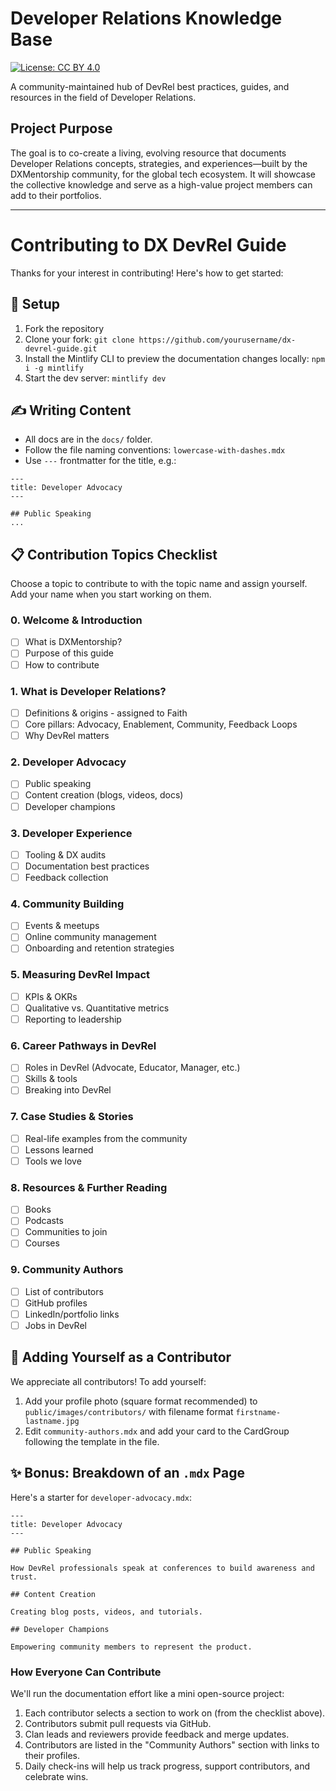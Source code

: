 # Developer Relations Knowledge Base

[![License: CC BY 4.0](https://img.shields.io/badge/License-CC%20BY%204.0-lightgrey.svg)](https://creativecommons.org/licenses/by/4.0/)

A community-maintained hub of DevRel best practices, guides, and resources in the field of Developer Relations.

## Project Purpose

The goal is to co-create a living, evolving resource that documents Developer Relations concepts, strategies, and experiences—built by the DXMentorship community, for the global tech ecosystem. It will showcase the collective knowledge and serve as a high-value project members can add to their portfolios.

------

# Contributing to DX DevRel Guide

Thanks for your interest in contributing! Here's how to get started:

## 🧰 Setup

1. Fork the repository
2. Clone your fork: `git clone https://github.com/yourusername/dx-devrel-guide.git`
3. Install the Mintlify CLI to preview the documentation changes locally: `npm i -g mintlify`
4. Start the dev server: `mintlify dev`

## ✍️ Writing Content

- All docs are in the `docs/` folder.
- Follow the file naming conventions: `lowercase-with-dashes.mdx`
- Use `---` frontmatter for the title, e.g.:

```mdx
---
title: Developer Advocacy
---

## Public Speaking
...
```

## 📋 Contribution Topics Checklist

Choose a topic to contribute to with the topic name and assign yourself. Add your name when you start working on them.

### 0. Welcome & Introduction
- [ ] What is DXMentorship?
- [ ] Purpose of this guide
- [ ] How to contribute

### 1. What is Developer Relations?
- [ ] Definitions & origins - assigned to Faith 
- [ ] Core pillars: Advocacy, Enablement, Community, Feedback Loops
- [ ] Why DevRel matters

### 2. Developer Advocacy
- [ ] Public speaking
- [ ] Content creation (blogs, videos, docs)
- [ ] Developer champions

### 3. Developer Experience
- [ ] Tooling & DX audits
- [ ] Documentation best practices
- [ ] Feedback collection

### 4. Community Building
- [ ] Events & meetups
- [ ] Online community management
- [ ] Onboarding and retention strategies

### 5. Measuring DevRel Impact
- [ ] KPIs & OKRs
- [ ] Qualitative vs. Quantitative metrics
- [ ] Reporting to leadership

### 6. Career Pathways in DevRel
- [ ] Roles in DevRel (Advocate, Educator, Manager, etc.)
- [ ] Skills & tools
- [ ] Breaking into DevRel

### 7. Case Studies & Stories
- [ ] Real-life examples from the community
- [ ] Lessons learned
- [ ] Tools we love

### 8. Resources & Further Reading
- [ ] Books
- [ ] Podcasts
- [ ] Communities to join
- [ ] Courses

### 9. Community Authors
- [ ] List of contributors
- [ ] GitHub profiles
- [ ] LinkedIn/portfolio links
- [ ] Jobs in DevRel

## 👥 Adding Yourself as a Contributor

We appreciate all contributors! To add yourself:

1. Add your profile photo (square format recommended) to `public/images/contributors/` with filename format `firstname-lastname.jpg`
2. Edit `community-authors.mdx` and add your card to the CardGroup following the template in the file.

## ✨ Bonus: Breakdown of an `.mdx` Page

Here's a starter for `developer-advocacy.mdx`:

```mdx
---
title: Developer Advocacy
---

## Public Speaking

How DevRel professionals speak at conferences to build awareness and trust.

## Content Creation

Creating blog posts, videos, and tutorials.

## Developer Champions

Empowering community members to represent the product.
```

### How Everyone Can Contribute

We'll run the documentation effort like a mini open-source project:
1. Each contributor selects a section to work on (from the checklist above).
2. Contributors submit pull requests via GitHub.
3. Clan leads and reviewers provide feedback and merge updates.
4. Contributors are listed in the "Community Authors" section with links to their profiles.
5. Daily check-ins will help us track progress, support contributors, and celebrate wins.